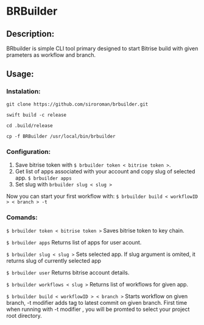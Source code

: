 # BRBuilder

## Description:
BRbuilder is simple CLI  tool primary designed to start Bitrise build with given prameters as workflow and branch.

## Usage:

### Instalation:

`git clone https://github.com/siroroman/brbuilder.git`

`swift build -c release`

`cd .build/release`

`cp -f BRBuilder /usr/local/bin/brbuilder`


### Configuration:
1. Save bitrise token with `$ brbuilder token < bitrise token >`. 
2. Get list of apps associated with your account and copy slug of selected app. `$ brbuilder apps`
3. Set slug with `brbuilder slug < slug >` 

Now you can start your first workflow with:
`$ brbuilder build < workflowID > < branch > -t` 

### Comands:
`$ brbuilder token < bitrise token >` Saves bitrise token to key chain.

`$ brbuilder apps` Returns list of apps for user acount.

`$ brbuilder slug < slug >` Sets selected app. If slug argument is omited, it returns slug of currently selected app

`$ brbuilder user` Returns bitrise account details.

`$ brbuilder workflows < slug >` Returns list of workflows for given app.

`$ brbuilder build < workflowID > < branch >`  Starts workflow on given branch, -t modifier adds tag to latest commit on given branch.  First time  when running with -t modifier , you will be promted to select your project root directory.




